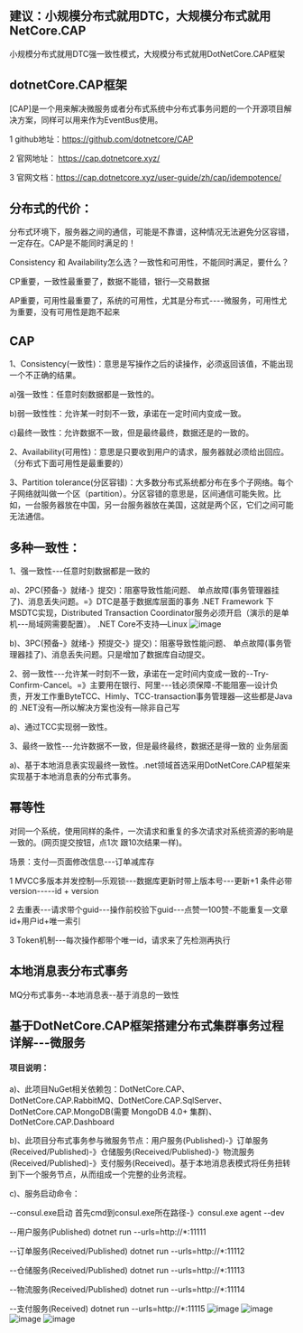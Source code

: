 ## 建议：小规模分布式就用DTC，大规模分布式就用NetCore.CAP
小规模分布式就用DTC强一致性模式，大规模分布式就用DotNetCore.CAP框架

## dotnetCore.CAP框架
[CAP]是一个用来解决微服务或者分布式系统中分布式事务问题的一个开源项目解决方案，同样可以用来作为EventBus使用。

1 github地址：https://github.com/dotnetcore/CAP

2 官网地址： https://cap.dotnetcore.xyz/

3 官网文档：https://cap.dotnetcore.xyz/user-guide/zh/cap/idempotence/

## 分布式的代价：
分布式环境下，服务器之间的通信，可能是不靠谱，这种情况无法避免分区容错，一定存在。CAP是不能同时满足的！

Consistency 和 Availability怎么选？一致性和可用性，不能同时满足，要什么？

CP重要，一致性最重要了，数据不能错，银行—交易数据

AP重要，可用性最重要了，系统的可用性，尤其是分布式----微服务，可用性尤为重要，没有可用性是跑不起来

## CAP

1、Consistency(一致性)：意思是写操作之后的读操作，必须返回该值，不能出现一个不正确的结果。

 a)强一致性：任意时刻数据都是一致性的。

 b)弱一致性性：允许某一时刻不一致，承诺在一定时间内变成一致。

 c)最终一致性：允许数据不一致，但是最终最终，数据还是的一致的。

2、Availability(可用性)：意思是只要收到用户的请求，服务器就必须给出回应。（分布式下面可用性是最重要的）

3、Partition tolerance(分区容错)：大多数分布式系统都分布在多个子网络。每个子网络就叫做一个区（partition）。分区容错的意思是，区间通信可能失败。比如，一台服务器放在中国，另一台服务器放在美国，这就是两个区，它们之间可能无法通信。


## 多种一致性：

1、强一致性---任意时刻数据都是一致的

a)、2PC(预备-》就绪-》提交)：阻塞导致性能问题、 单点故障(事务管理器挂了)、消息丢失问题。=》DTC是基于数据库层面的事务 .NET Framework 下MSDTC实现，Distributed Transaction Coordinator服务必须开启（演示的是单机---局域网需要配置）。 .NET Core不支持—Linux
![image](https://user-images.githubusercontent.com/26539681/121276698-bdb77800-c901-11eb-80a7-ae48e75a8c55.png)

b)、3PC(预备-》就绪-》预提交-》提交)：阻塞导致性能问题、 单点故障(事务管理器挂了)、消息丢失问题。只是增加了数据库自动提交。

2、弱一致性---允许某一时刻不一致，承诺在一定时间内变成一致的--Try-Confirm-Cancel。=》主要用在银行、阿里---钱必须保障-不能阻塞—设计负责，开发工作重ByteTCC、Himly、TCC-transaction事务管理器—这些都是Java的 .NET没有—所以解决方案也没有—除非自己写

a)、通过TCC实现弱一致性。

3、最终一致性---允许数据不一致，但是最终最终，数据还是得一致的 业务层面

a)、基于本地消息表实现最终一致性。.net领域首选采用DotNetCore.CAP框架来实现基于本地消息表的分布式事务。

## 幂等性
对同一个系统，使用同样的条件，一次请求和重复的多次请求对系统资源的影响是一致的。(网页提交按钮，点1次 跟10次结果一样)。

场景：支付—页面修改信息---订单减库存

1 MVCC多版本并发控制—乐观锁---数据库更新时带上版本号---更新+1 条件必带version-----id + version

2 去重表---请求带个guid---操作前校验下guid---点赞—100赞-不能重复—文章id+用户id+唯一索引

3 Token机制---每次操作都带个唯一id，请求来了先检测再执行

## 本地消息表分布式事务
MQ分布式事务--本地消息表--基于消息的一致性


## 基于DotNetCore.CAP框架搭建分布式集群事务过程详解---微服务
#### 项目说明：

a)、此项目NuGet相关依赖包：DotNetCore.CAP、DotNetCore.CAP.RabbitMQ、DotNetCore.CAP.SqlServer、DotNetCore.CAP.MongoDB(需要 MongoDB 4.0+ 集群)、DotNetCore.CAP.Dashboard

b)、此项目分布式事务参与微服务节点：用户服务(Published)-》订单服务(Received/Published)-》仓储服务(Received/Published)-》物流服务(Received/Published)-》支付服务(Received)。基于本地消息表模式将任务扭转到下一个服务节点，从而组成一个完整的业务流程。

c)、服务启动命令：

--consul.exe启动
首先cmd到consul.exe所在路径-》consul.exe agent --dev

--用户服务(Published)
dotnet run --urls=http://*:11111

--订单服务(Received/Published)
dotnet run --urls=http://*:11112

--仓储服务(Received/Published)
dotnet run --urls=http://*:11113

--物流服务(Received/Published)
dotnet run --urls=http://*:11114

--支付服务(Received)
dotnet run --urls=http://*:11115
![image](https://user-images.githubusercontent.com/26539681/121446712-b6a66d80-c9c6-11eb-986d-e9b14c3ac5d4.png)
![image](https://user-images.githubusercontent.com/26539681/121460791-270db880-c9e0-11eb-863a-09a8f422e7c4.png)
![image](https://user-images.githubusercontent.com/26539681/121460939-7227cb80-c9e0-11eb-9db8-d05b46c56b39.png)
![image](https://user-images.githubusercontent.com/26539681/121460991-8966b900-c9e0-11eb-9a56-4b59653c0804.png)



